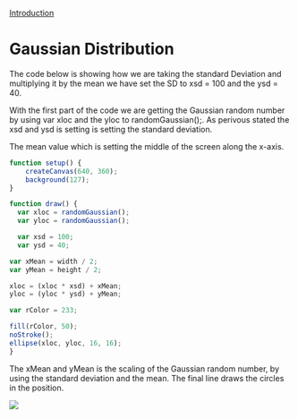 [Introduction](../)

# Gaussian Distribution
The code below is showing how we are taking the standard Deviation and
multiplying it by the mean we have set the SD to xsd = 100 and the ysd = 40.

With the first part of the code we are getting the Gaussian random number by using
var xloc and the yloc to randomGaussian();.  As perivous stated the xsd and ysd is setting
is setting the standard deviation.

The mean value which is setting the middle of the screen along the x-axis.

```js
function setup() {
    createCanvas(640, 360);
    background(127);
}

function draw() {
  var xloc = randomGaussian();
  var yloc = randomGaussian();

  var xsd = 100;
  var ysd = 40;

var xMean = width / 2;
var yMean = height / 2;

xloc = (xloc * xsd) + xMean;
yloc = (yloc * ysd) + yMean;

var rColor = 233;

fill(rColor, 50);
noStroke();
ellipse(xloc, yloc, 16, 16);
}
```
The xMean and yMean is the scaling of the Gaussian random number, by using the
standard deviation and the mean.  The final line draws the circles in the position.

<img src ="img/gaussian.gif" />
